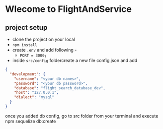 # Wlecome to FlightAndService
## project setup
- clone the project on your local
- `npm install`
- create `.env` and add following -
     - `PORT = 3000;`
-  inside `src/config` foldercreate a new file config.json and add
```json
{
  "development": {
    "username": "<your db names>",
    "password": "<your db password>",
    "database": "flight_search_database_dev",
    "host": "127.0.0.1",
    "dialect": "mysql"
  }
}

```
once you added db config, go to src folder from your terminal and execute npm sequelize db:create